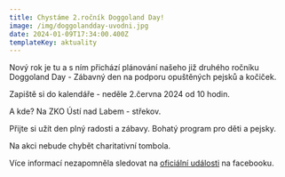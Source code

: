 ```yaml
---
title: Chystáme 2.ročník Doggoland Day!
image: /img/doggolandday-uvodni.jpg
date: 2024-01-09T17:34:00.400Z
templateKey: aktuality
---
```

Nový rok je tu a s ním přichází plánování našeho již druhého ročníku Doggoland Day - Zábavný den na podporu opuštěných pejsků a kočiček. 

Zapiště si do kalendáře - neděle 2.června 2024 od 10 hodin. 

A kde? Na ZKO Ústí nad Labem - střekov. 

Přijte si užít den plný radosti a zábavy. Bohatý program pro děti a pejsky. 

Na akci nebude chybět charitativní tombola. 

Více informací nezapomněla sledovat na [oficiální události](https://www.facebook.com/events/2032001143823572/?notif_id=1704820758149394&notif_t=plan_admin_added&ref=notif) na facebooku.